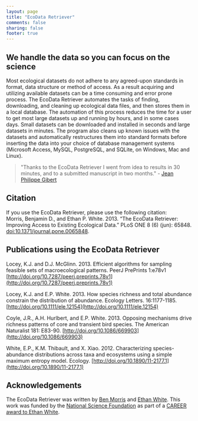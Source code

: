 ```yaml
---
layout: page
title: "EcoData Retriever"
comments: false
sharing: false
footer: true
--- 
```


## We handle the data so you can focus on the science

Most ecological datasets do not adhere to any agreed-upon standards in
format, data structure or method of access. As a result acquiring and
utilizing available datasets can be a time consuming and error prone
process. The EcoData Retriever automates the tasks of finding,
downloading, and cleaning up ecological data files, and then stores them
in a local database. The automation of this process reduces the time for
a user to get most large datasets up and running by hours, and in some
cases days. Small datasets can be downloaded and installed in seconds
and large datasets in minutes. The program also cleans up known issues
with the datasets and automatically restructures them into standard
formats before inserting the data into your choice of database
management systems (Microsoft Access, MySQL, PostgreSQL, and SQLite, on
Windows, Mac and Linux).

> "Thanks to the EcoData Retriever I went from idea to results in 30 minutes,
> and to a submitted manuscript in two months." - [Jean Philippe Gibert](http://jeanpgibert.weebly.com/)


## Citation

If you use the EcoData Retriever, please use the following citation:  
Morris, Benjamin D., and Ethan P. White. 2013. “The EcoData Retriever:
Improving Access to Existing Ecological Data.” PLoS ONE 8 (6) (jun):
65848.
[doi:10.1371/journal.pone.0065848](http://dx.plos.org/10.1371/journal.pone.0065848).

## Publications using the EcoData Retriever

Locey, K.J. and D.J. McGlinn. 2013. Efficient algorithms for sampling feasible sets of
macroecological patterns. PeerJ PrePrints 1:e78v1
[http://doi.org/10.7287/peerj.preprints.78v1](http://doi.org/10.7287/peerj.preprints.78v1)

Locey, K.J. and E.P. White. 2013. How species richness and total abundance
constrain the distribution of abundance. Ecology
Letters. 16:1177-1185. [http://doi.org/10.1111/ele.12154](http://doi.org/10.1111/ele.12154)

Coyle, J.R., A.H. Hurlbert, and E.P. White. 2013. Opposing mechanisms
drive richness patterns of core and transient bird species. The American
Naturalist 181: E83-90.
[http://doi.org/10.1086/669903](http://doi.org/10.1086/669903)

White, E.P., K.M. Thibault, and X. Xiao. 2012. Characterizing
species-abundance distributions across taxa and ecosystems using a
simple maximum entropy model. Ecology.
[http://doi.org/10.1890/11-2177.1](http://doi.org/10.1890/11-2177.1)

## Acknowledgements

The EcoData Retriever was written by [Ben Morris](http://www.bendmorris.com) and 
[Ethan White](http://whitelab.weecology.org). This work was funded by the 
[National Science Foundation](http://nsf.gov/) as part of a [CAREER award to 
Ethan White](http://nsf.gov/awardsearch/showAward.do?AwardNumber=0953694).
